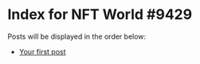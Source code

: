 # Index for NFT World #9429
Posts will be displayed in the order below:

- [Your first post](./001-first.md)


